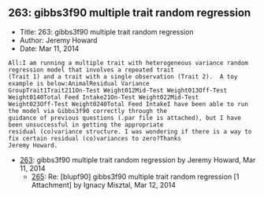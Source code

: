 ## 263: gibbs3f90 multiple trait random regression

- Title: 263: gibbs3f90 multiple trait random regression
- Author: Jeremy Howard
- Date: Mar 11, 2014
```
All:I am running a multiple trait with heterogeneous variance random regression model that involves a repeated trait
(Trait 1) and a trait with a single observation (Trait 2).  A toy example is below:AnimalResidual Variance
GroupTrait1Trait211On-Test Weight012Mid-Test Weight013Off-Test Weight0140Total Feed Intake21On-Test Weight022Mid-Test
Weight023Off-Test Weight0240Total Feed IntakeI have been able to run the model via Gibbs3f90 correctly through the
guidance of previous questions (.par file is attached), but I have been unsuccessful in getting the appropriate
residual (co)variance structure. I was wondering if there is a way to fix certain residual (co)variances to zero?Thanks
Jeremy Howard.
```

- [263](0263.md): gibbs3f90 multiple trait random regression by Jeremy Howard, Mar 11, 2014
    - [265](0265.md): Re: [blupf90] gibbs3f90 multiple trait random regression [1 Attachment] by Ignacy Misztal, Mar 12, 2014
